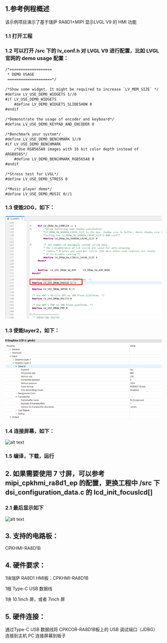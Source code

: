 ## 1.参考例程概述
该示例项目演示了基于瑞萨 RA8D1+MIPI 显示LVGL V9 的 HMI 功能

### 1.1 打开工程
### 1.2 可以打开 /src 下的 lv_conf.h 对 LVGL V9 进行配置，比如 LVGL 官网的 demo usage 配置：
```
/*===================
 * DEMO USAGE
 ====================*/

/*Show some widget. It might be required to increase `LV_MEM_SIZE` */
#define LV_USE_DEMO_WIDGETS 1//0
#if LV_USE_DEMO_WIDGETS
    #define LV_DEMO_WIDGETS_SLIDESHOW 0
#endif

/*Demonstrate the usage of encoder and keyboard*/
#define LV_USE_DEMO_KEYPAD_AND_ENCODER 0

/*Benchmark your system*/
#define LV_USE_DEMO_BENCHMARK 1//0
#if LV_USE_DEMO_BENCHMARK
    /*Use RGB565A8 images with 16 bit color depth instead of ARGB8565*/
    #define LV_DEMO_BENCHMARK_RGB565A8 0
#endif

/*Stress test for LVGL*/
#define LV_USE_DEMO_STRESS 0

/*Music player demo*/
#define LV_USE_DEMO_MUSIC 0//1
```

### 1.3 使能2DG，如下：

![alt text](images/enable_2d.jpg)

### 1.3 使能layer2，如下：

![alt text](images/layer2.jpg)


### 1.4 连接屏幕，如下：

![alt text](images/10inch_connect.jpg)

### 1.5 编译，下载，运行


## 2. 如果需要使用 7 寸屏，可以参考 mipi_cpkhmi_ra8d1_ep 的配置，更换工程中 /src 下 dsi_configuration_data.c 的 lcd_init_focuslcd[]

### 2.1 最后显示如下

![alt text](images/lvgl_v9.jpg)




## 3. 支持的电路板：
CPKHMI-RA8D1B

## 4. 硬件要求：
1块瑞萨 RA8D1 HMI板：CPKHMI-RA8D1B

1根 Type-C USB 数据线

1块 10.1inch 屏，或者 7inch 屏

## 5. 硬件连接：
通过Type-C USB 数据线将 CPKCOR-RA8D1B板上的 USB 调试端口（JDBG）连接到主机 PC
连接屏幕到板子
